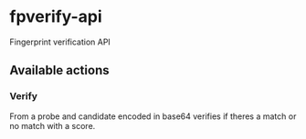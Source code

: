 # fpverify-api
Fingerprint verification API


## Available actions

### Verify
From a probe and candidate encoded in base64 verifies if theres a match or no match with a score.

